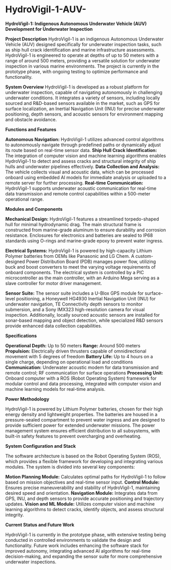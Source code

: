 # HydroVigil-1-AUV-
**HydroVigil-1: Indigenous Autonomous Underwater Vehicle (AUV) Development for Underwater Inspection**

**Project Description**
HydroVigil-1 is an indigenous Autonomous Underwater Vehicle (AUV) designed specifically for underwater inspection tasks, such as ship hull crack identification and marine infrastructure assessments. HydroVigil-1 is engineered to operate at depths of up to 50 meters with a range of around 500 meters, providing a versatile solution for underwater inspection in various marine environments. The project is currently in the prototype phase, with ongoing testing to optimize performance and functionality.

**System Overview**
HydroVigil-1 is developed as a robust platform for underwater inspection, capable of navigating autonomously in challenging underwater conditions. It integrates a variety of sensors, including locally sourced and R&D-based sensors available in the market, such as GPS for surface localization, an Inertial Navigation Unit (INU) for precise underwater positioning, depth sensors, and acoustic sensors for environment mapping and obstacle avoidance.

**Functions and Features**

**Autonomous Navigation:** HydroVigil-1 utilizes advanced control algorithms to autonomously navigate through predefined paths or dynamically adjust its route based on real-time sensor data.
**Ship Hull Crack Identification:** The integration of computer vision and machine learning algorithms enables HydroVigil-1 to detect and assess cracks and structural integrity of ship hulls and underwater pipelines effectively.
**Data Collection and Analysis:** The vehicle collects visual and acoustic data, which can be processed onboard using embedded AI models for immediate analysis or uploaded to a remote server for further processing.
**Real-time Communication:** HydroVigil-1 supports underwater acoustic communication for real-time data transmission and remote control capabilities within a 500-meter operational range.

**Modules and Components**

**Mechanical Design:** HydroVigil-1 features a streamlined torpedo-shaped hull for minimal hydrodynamic drag. The main structural frame is constructed from marine-grade aluminum to ensure durability and corrosion resistance. Enclosures for electronics and batteries are sealed to IP68 standards using O-rings and marine-grade epoxy to prevent water ingress.

**Electrical Systems:** HydroVigil-1 is powered by high-capacity Lithium Polymer batteries from OEMs like Panasonic and LG Chem. A custom-designed Power Distribution Board (PDB) manages power flow, utilizing buck and boost converters to meet the varying voltage requirements of onboard components. The electrical system is controlled by a PIC microcontroller as the main controller, with an Arduino Mega serving as a slave controller for motor driver management.

**Sensor Suite:** The sensor suite includes a U-Blox GPS module for surface-level positioning, a Honeywell HG4930 Inertial Navigation Unit (INU) for underwater navigation, TE Connectivity depth sensors to monitor submersion, and a Sony IMX323 high-resolution camera for visual inspection. Additionally, locally sourced acoustic sensors are installed for sonar-based mapping and object detection, while specialized R&D sensors provide enhanced data collection capabilities.

**Specifications**

**Operational Depth:** Up to 50 meters
**Range:** Around 500 meters
**Propulsion:** Electrically driven thrusters capable of omnidirectional movement with 5 degrees of freedom
**Battery Life:** Up to 4 hours on a single charge, depending on operational load and conditions
**Communication:** Underwater acoustic modem for data transmission and remote control; RF communication for surface operations
**Processing Unit:** Onboard computer with a ROS (Robot Operating System) framework for modular control and data processing, integrated with computer vision and machine learning models for real-time analysis.

**Power Methodology**

HydroVigil-1 is powered by Lithium Polymer batteries, chosen for their high energy density and lightweight properties. The batteries are housed in a pressure-sealed compartment to prevent water ingress and are designed to provide sufficient power for extended underwater missions. The power management system ensures efficient distribution to all subsystems, with built-in safety features to prevent overcharging and overheating.

**System Configuration and Stack**

The software architecture is based on the Robot Operating System (ROS), which provides a flexible framework for developing and integrating various modules. The system is divided into several key components:

**Motion Planning Module:** Calculates optimal paths for HydroVigil-1 to follow based on mission objectives and real-time sensor input.
**Control Module:** Ensures precise maneuverability and stability of HydroVigil-1, maintaining desired speed and orientation.
**Navigation Module:** Integrates data from GPS, INU, and depth sensors to provide accurate positioning and trajectory updates.
**Vision and ML Module:** Utilizes computer vision and machine learning algorithms to detect cracks, identify objects, and assess structural integrity.

**Current Status and Future Work**

HydroVigil-1 is currently in the prototype phase, with extensive testing being conducted in controlled environments to validate the design and functionality. Future work includes enhancing the software stack for improved autonomy, integrating advanced AI algorithms for real-time decision-making, and expanding the sensor suite for more comprehensive underwater inspections.
